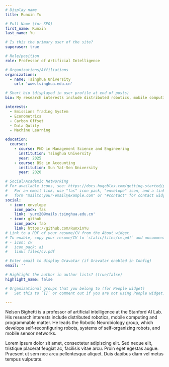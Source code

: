 ```yaml
---
# Display name
title: Runxin Yu

# Full Name (for SEO)
first_name: Runxin
last_name: Yu

# Is this the primary user of the site?
superuser: true

# Role/position
role: Professor of Artificial Intelligence

# Organizations/Affiliations
organizations:
  - name: Tsinghua University
    url: 'www.tsinghua.edu.cn'

# Short bio (displayed in user profile at end of posts)
bio: My research interests include distributed robotics, mobile computing and programmable matter.

interests:
  - Emissions Trading System
  - Econometrics
  - Carbon Offset
  - Data Qulity
  - Machine Learning

education:
  courses:
    - course: PhD in Management Science and Engineering
      institution: Tsinghua University
      year: 2025
    - course: BSc in Accounting
      institution: Sun Yat-Sen University
      year: 2020

# Social/Academic Networking
# For available icons, see: https://docs.hugoblox.com/getting-started/page-builder/#icons
#   For an email link, use "fas" icon pack, "envelope" icon, and a link in the
#   form "mailto:your-email@example.com" or "#contact" for contact widget.
social:
  - icon: envelope
    icon_pack: fas
    link: 'yurx20@mails.tsinghua.edu.cn'
  - icon: github
    icon_pack: fab
    link: https://github.com/RunxinYu
# Link to a PDF of your resume/CV from the About widget.
# To enable, copy your resume/CV to `static/files/cv.pdf` and uncomment the lines below.
# - icon: cv
#   icon_pack: ai
#   link: files/cv.pdf

# Enter email to display Gravatar (if Gravatar enabled in Config)
email: ''

# Highlight the author in author lists? (true/false)
highlight_name: false

# Organizational groups that you belong to (for People widget)
#   Set this to `[]` or comment out if you are not using People widget.

---
```


Nelson Bighetti is a professor of artificial intelligence at the Stanford AI Lab. His research interests include distributed robotics, mobile computing and programmable matter. He leads the Robotic Neurobiology group, which develops self-reconfiguring robots, systems of self-organizing robots, and mobile sensor networks.

Lorem ipsum dolor sit amet, consectetur adipiscing elit. Sed neque elit, tristique placerat feugiat ac, facilisis vitae arcu. Proin eget egestas augue. Praesent ut sem nec arcu pellentesque aliquet. Duis dapibus diam vel metus tempus vulputate.
